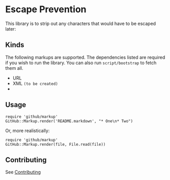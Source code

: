 Escape Prevention
=============

This library is to strip out any characters that would have to be escaped later:

Kinds
-------

The following markups are supported.  The dependencies listed are required if
you wish to run the library. You can also run `script/bootstrap` to fetch them all.

* URL
* XML `(to be created)`
*

Usage
-----

    require 'github/markup'
    GitHub::Markup.render('README.markdown', "* One\n* Two")

Or, more realistically:

    require 'github/markup'
    GitHub::Markup.render(file, File.read(file))

Contributing
------------

See [Contributing](CONTRIBUTING.md)